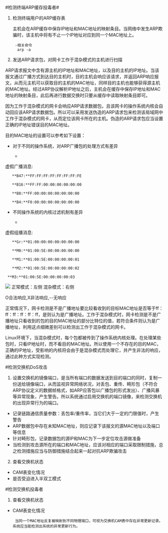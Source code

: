 #检测终端ARP缓存投毒者#



1. 检测终端用户的ARP缓存表 
    
     主机会在ARP缓存中保存IP地址和MAC地址的映射条目。当网络中发生ARP欺骗时，该主机中将有不止一个IP地址对应到同一个MAC地址上。
      
        -相关命令 
         arp -a

     
     
2. 发送ARP请求包，对网卡工作于混杂模式的主机进行扫描

ARP请求报文中含有源主机的IP地址和MAC地址，以及目的主机的IP地址。当该报文通过广播方式到达目的主机时，目的主机会响应该请求，并返回ARP响应报文，从而元主机可以获取目的主机的MAC地址，同样目的主机也能够获得源主机的MAC地址。经过ARP协议解析IP地址之后，主机会在缓存中保存IP地址和MAC地址的映射条目，此后再进行数据交换时只要从缓存中读取映射条目即可。

因为工作于混杂模式的网卡会响应ARP请求数据包，且该网卡的操作系统内核会自动回应该ARP请求数据包。所以可以采用发送伪造的ARP请求包来检测该局域网中工作于混杂模式的网卡，从而定位该网卡所在的主机。伪造的ARP请求包应当设置正确的IP地址错误目的MAC地址。

目的MAC地址的设置可以参考如下设置：

- 对于不同的操作系统，对ARP广播包的处理方式有差异

   - 
虚假广播消息:

       **B47:**FF:FF:FF:FF:FF:FF:FF:FE 

       **B16:**FF:FF:00:00:00:00:00:00 

       **B8:**FF:00:00:00:00:00:00:00 

       **B4:**F0:00:00:00:00:00:00:00 

- 不同操作系统的内核过滤机制有差异

  - 
虚假组播消息:

       **Gr:**01:00:00:00:00:00:00:00 

       **M0:**01:00:5E:00:00:00:00:00 

       **M1:**01:00:5E:00:00:00:00:01

       **M2:**01:00:5E:00:00:00:00:02 

     **M3:**01:00:5E:00:00:00:00:03 

![](http://i.imgur.com/Tld1a9K.png)
正常模式：左侧 混杂模式：右侧

O合法响应,X非法响应,--无响应

正常情况下，网卡检测是不是广播地址要比较看收到的目标MAC地址是否等于ff：ff：ff：ff：ff：ff，是则认为是广播地址。工作于混杂模式时，网卡检测是不是广播地址只看收到的包的目的MAC地址的部分比特位的值，若符合条件则认为是广播地址，利用这点细微差别可以检测出工作于混杂模式的网卡。

Linux环境下，当混杂模式时，每个包都被传到了操作系统内核处理。在处理某些包时，只看IP地址时，而不看目的MAC地址。所以使用一个不存在的目的MAC，正确的IP地址，受影响的内核将会由于是混杂模式而处理它，并产生非法的响应，通过此种方式实现检测。
  
#检测交换机DoS攻击

1. 设置交换机的镜像端口，是当所有端口的数据发送到目的端口的同时，复制一份送给镜像端口，从而监视异常网络状况，对丢包、重传、畸形包（不符合ARP协议定义的数据帧格式，如ARP应答包以广播包的形式发出）、广播风暴等异常现象，产生警告。所以系统通过启用交换机的端口镜像，来检测交换机的出现异常行为的端口。
 - 记录链路通信质量参数：丢包率/重传率，当它们大于一定的门限值时，产生警告
 - ARP数据包中存在未知MAC地址，则应记录下该报文的源MAC地址以及端口等信息
 - 针对畸形包，记录数据包的源IP和MAC为下一步定位攻击源做准备
 - 当检测到攻击源所在的端口和MAC地址，应该对相应的端口采取限制措施，总之检测措施应当与防御措施结合起来一起对抗ARP欺骗攻击
 
2. 查看交换机状态
 - CAM表变化情况
 - 是否受迫进入半双工模式

#检测交换机投毒者

1. 查看交换机状态
 - CAM表变化情况

        当同一个MAC地址反复被映射到不同物理端口，可视为交换机CAM表中存在异常更新记录。系统应当能检测出系统的异常更新行为。
